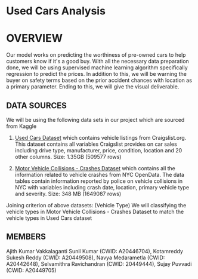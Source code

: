 # Used Cars Analysis
 
# OVERVIEW

Our model works on predicting the worthiness of pre-owned cars to help customers know if it's a good buy. With all the necessary data preparation done, we will be using supervised machine learning algorithm specifically regression to predict the prices. In addition to this, we will be warning the buyer on safety terms based on the prior accident chances with location as a primary parameter. Ending to this, we will give the visual deliverable.

## DATA SOURCES

We will be using the following data sets in our project which are sourced from Kaggle
1) [Used Cars Dataset](https://www.kaggle.com/austinreese/craigslist-carstrucks-data) which contains vehicle listings from Craigslist.org. This dataset contains all variables Craigslist provides on car sales including drive type, manufacturer, price, condition, location and 20 other columns. Size: 1.35GB (509577 rows)

2) [Motor Vehicle Collisions - Crashes Dataset](https://data.cityofnewyork.us/Public-Safety/Motor-Vehicle-Collisions-Crashes/h9gi-nx95) which contains all the information related to vehicle crashes from NYC OpenData. The data tables contain information reported by police on vehicle collisions in NYC with variables including crash date, location, primary vehicle type and severity. Size: 348 MB (1649087 rows)

Joining criterion of above datasets: (Vehicle Type) We will classifying the vehicle types in Motor Vehicle Collisions - Crashes Dataset to match the vehicle types in Used Cars dataset

## MEMBERS

Ajith Kumar Vakkalaganti Sunil Kumar (CWID: A20446704), Kotamreddy Sukesh Reddy (CWID: A20449508), Navya Medarametla (CWID: A20442648), Selvamithra Ravichandran (CWID: 20449444), Sujay Puvvadi (CWID: A20449705)
